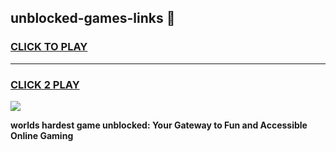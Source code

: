 
## unblocked-games-links 👋
<h3>
<a href="https://premium.freeplayer.one?title=unblocked-games-links&ref=14F">CLICK TO PLAY</a></h3>
<hr>

<h3>
<a href="https://premium.freeplayer.one?title=unblocked-games-links&ref=14F">CLICK 2 PLAY</a>
  
</h3>

<a href="https://premium.freeplayer.one?title=unblocked-games-links&ref=12F/"><img src="https://clearcache.store/games.png"></a>


**worlds hardest game unblocked: Your Gateway to Fun and Accessible Online Gaming**
